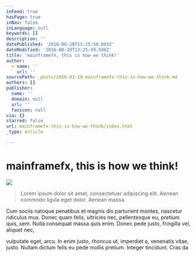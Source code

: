 ```yaml
---
inFeed: true
hasPage: true
inNav: false
inLanguage: null
keywords: []
description: ''
datePublished: '2016-08-28T13:25:50.043Z'
dateModified: '2016-08-28T13:25:49.596Z'
title: 'mainframefx, this is how we think!'
author:
  - name: ''
    url: ''
sourcePath: _posts/2016-03-19-mainframefx-this-is-how-we-think.md
authors: []
publisher:
  name: ''
  domain: null
  url: ''
  favicon: null
via: {}
starred: false
url: mainframefx-this-is-how-we-think/index.html
_type: Article

---
```

# mainframefx, this is how we think!
![](https://the-grid-user-content.s3-us-west-2.amazonaws.com/74048da5-5db1-4c64-81fc-05e6d919298a.png)

> Lorem ipsum dolor sit amet, consectetuer adipiscing elit. Aenean commodo ligula eget dolor. Aenean massa. 

Cum sociis natoque penatibus et magnis dis parturient montes, nascetur ridiculus mus. Donec quam felis, ultricies nec, pellentesque eu, pretium quis, sem. Nulla consequat massa quis enim. Donec pede justo, fringilla vel, aliquet nec,

vulputate eget, arcu. In enim justo, rhoncus ut, imperdiet a, venenatis vitae, justo. Nullam dictum felis eu pede mollis pretium. Integer tincidunt. Cras da